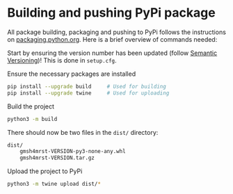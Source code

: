 # Building and pushing PyPi package
All package building, packaging and pushing to PyPi follows the instructions on [packaging.python.org](https://packaging.python.org/en/latest/tutorials/packaging-projects/). Here is a brief overview of commands needed:

Start by ensuring the version number has been updated (follow [Semantic Versioning](https://semver.org/))! This is done in `setup.cfg`.

Ensure the necessary packages are installed
```bash
pip install --upgrade build     # Used for building
pip install --upgrade twine     # Used for uploading
```

Build the project
```bash
python3 -m build
```
There should now be two files in the `dist/` directory:
```bash
dist/
    gmsh4mrst-VERSION-py3-none-any.whl
    gmsh4mrst-VERSION.tar.gz
```

Upload the project to PyPi
```bash
python3 -m twine upload dist/*
```